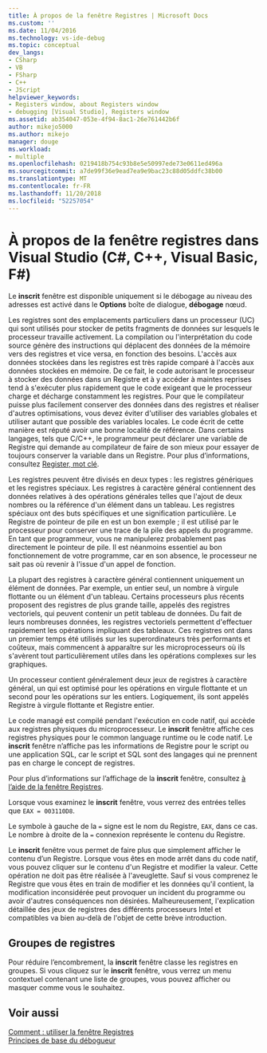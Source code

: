 ```yaml
---
title: À propos de la fenêtre Registres | Microsoft Docs
ms.custom: ''
ms.date: 11/04/2016
ms.technology: vs-ide-debug
ms.topic: conceptual
dev_langs:
- CSharp
- VB
- FSharp
- C++
- JScript
helpviewer_keywords:
- Registers window, about Registers window
- debugging [Visual Studio], Registers window
ms.assetid: ab354047-053e-4f94-8ac1-26e761442b6f
author: mikejo5000
ms.author: mikejo
manager: douge
ms.workload:
- multiple
ms.openlocfilehash: 0219418b754c93b8e5e50997ede73e0611ed496a
ms.sourcegitcommit: a7de99f36e9ead7ea9e9bac23c88d05ddfc38b00
ms.translationtype: MT
ms.contentlocale: fr-FR
ms.lasthandoff: 11/20/2018
ms.locfileid: "52257054"
---
```

# <a name="about-the-registers-window-in-visual-studio-c-c-visual-basic-f"></a>À propos de la fenêtre registres dans Visual Studio (C#, C++, Visual Basic, F#)

Le **inscrit** fenêtre est disponible uniquement si le débogage au niveau des adresses est activé dans le **Options** boîte de dialogue, **débogage** nœud.  
  
 Les registres sont des emplacements particuliers dans un processeur (UC) qui sont utilisés pour stocker de petits fragments de données sur lesquels le processeur travaille activement. La compilation ou l'interprétation du code source génère des instructions qui déplacent des données de la mémoire vers des registres et vice versa, en fonction des besoins. L'accès aux données stockées dans les registres est très rapide comparé à l'accès aux données stockées en mémoire. De ce fait, le code autorisant le processeur à stocker des données dans un Registre et à y accéder à maintes reprises tend à s'exécuter plus rapidement que le code exigeant que le processeur charge et décharge constamment les registres. Pour que le compilateur puisse plus facilement conserver des données dans des registres et réaliser d'autres optimisations, vous devez éviter d'utiliser des variables globales et utiliser autant que possible des variables locales. Le code écrit de cette manière est réputé avoir une bonne localité de référence. Dans certains langages, tels que C/C++, le programmeur peut déclarer une variable de Registre qui demande au compilateur de faire de son mieux pour essayer de toujours conserver la variable dans un Registre. Pour plus d’informations, consultez [Register, mot clé](https://msdn.microsoft.com/library/5b66905a-2f7f-4918-bb55-5e66d4bc50f9).  
  
 Les registres peuvent être divisés en deux types : les registres génériques et les registres spéciaux. Les registres à caractère général contiennent des données relatives à des opérations générales telles que l'ajout de deux nombres ou la référence d'un élément dans un tableau. Les registres spéciaux ont des buts spécifiques et une signification particulière. Le Registre de pointeur de pile en est un bon exemple ; il est utilisé par le processeur pour conserver une trace de la pile des appels du programme. En tant que programmeur, vous ne manipulerez probablement pas directement le pointeur de pile. Il est néanmoins essentiel au bon fonctionnement de votre programme, car en son absence, le processeur ne sait pas où revenir à l'issue d'un appel de fonction.  
  
 La plupart des registres à caractère général contiennent uniquement un élément de données. Par exemple, un entier seul, un nombre à virgule flottante ou un élément d'un tableau. Certains processeurs plus récents proposent des registres de plus grande taille, appelés des registres vectoriels, qui peuvent contenir un petit tableau de données. Du fait de leurs nombreuses données, les registres vectoriels permettent d'effectuer rapidement les opérations impliquant des tableaux. Ces registres ont dans un premier temps été utilisés sur les superordinateurs très performants et coûteux, mais commencent à apparaître sur les microprocesseurs où ils s'avèrent tout particulièrement utiles dans les opérations complexes sur les graphiques.  
  
 Un processeur contient généralement deux jeux de registres à caractère général, un qui est optimisé pour les opérations en virgule flottante et un second pour les opérations sur les entiers. Logiquement, ils sont appelés Registre à virgule flottante et Registre entier.  
  
 Le code managé est compilé pendant l'exécution en code natif, qui accède aux registres physiques du microprocesseur. Le **inscrit** fenêtre affiche ces registres physiques pour le common language runtime ou le code natif. Le **inscrit** fenêtre n’affiche pas les informations de Registre pour le script ou une application SQL, car le script et SQL sont des langages qui ne prennent pas en charge le concept de registres.  
  
 Pour plus d’informations sur l’affichage de la **inscrit** fenêtre, consultez [à l’aide de la fenêtre Registres](../debugger/how-to-use-the-registers-window.md).  
  
 Lorsque vous examinez le **inscrit** fenêtre, vous verrez des entrées telles que `EAX = 003110D8`.  
  
 Le symbole à gauche de la `=` signe est le nom du Registre, `EAX`, dans ce cas. Le nombre à droite de la `=` connexion représente le contenu du Registre.  
  
 Le **inscrit** fenêtre vous permet de faire plus que simplement afficher le contenu d’un Registre. Lorsque vous êtes en mode arrêt dans du code natif, vous pouvez cliquer sur le contenu d'un Registre et modifier la valeur. Cette opération ne doit pas être réalisée à l'aveuglette. Sauf si vous comprenez le Registre que vous êtes en train de modifier et les données qu'il contient, la modification inconsidérée peut provoquer un incident du programme ou avoir d'autres conséquences non désirées. Malheureusement, l'explication détaillée des jeux de registres des différents processeurs Intel et compatibles va bien au-delà de l'objet de cette brève introduction.  
  
## <a name="register-groups"></a>Groupes de registres  
 Pour réduire l’encombrement, la **inscrit** fenêtre classe les registres en groupes. Si vous cliquez sur le **inscrit** fenêtre, vous verrez un menu contextuel contenant une liste de groupes, vous pouvez afficher ou masquer comme vous le souhaitez.  
  
## <a name="see-also"></a>Voir aussi  
 [Comment : utiliser la fenêtre Registres](../debugger/how-to-use-the-registers-window.md)   
 [Principes de base du débogueur](../debugger/getting-started-with-the-debugger.md)